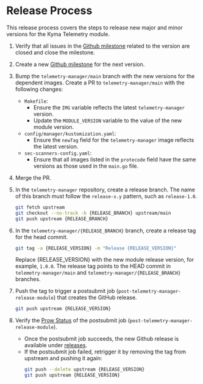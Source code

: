 # Release Process

This release process covers the steps to release new major and minor versions for the Kyma Telemetry module.

1. Verify that all issues in the [Github milestone](https://github.com/kyma-project/telemetry-manager/milestones) related to the version are closed and close the milestone.

1. Create a new [Github milestone](https://github.com/kyma-project/telemetry-manager/milestones) for the next version.

1. Bump the `telemetry-manager/main` branch with the new versions for the dependent images.
   Create a PR to `telemetry-manager/main` with the following changes:
   - `Makefile`:
      - Ensure the `IMG` variable reflects the latest `telemetry-manager` version.
      - Update the `MODULE_VERSION` variable to the value of the new module version.
   - `config/manager/kustomization.yaml`:
      - Ensure the `newTag` field for the `telemetry-manager` image reflects the latest version.
   - `sec-scanners-config.yaml`:
      - Ensure that all images listed in the `protecode` field have the same versions as those used in the `main.go` file.

1. Merge the PR.

1. In the `telemetry-manager` repository, create a release branch.
   The name of this branch must follow the `release-x.y` pattern, such as `release-1.0`.
   ```bash
   git fetch upstream
   git checkout --no-track -b {RELEASE_BRANCH} upstream/main
   git push upstream {RELEASE_BRANCH}
   ```

1. In the `telemetry-manager/{RELEASE_BRANCH}` branch, create a release tag for the head commit.
   ```bash
   git tag -a {RELEASE_VERSION} -m "Release {RELEASE_VERSION}"
   ```
   Replace {RELEASE_VERSION} with the new module release version, for example, `1.0.0`. The release tag points to the HEAD commit in `telemetry-manager/main` and `telemetry-manager/{RELEASE_BRANCH}` branches.

1. Push the tag to trigger a postsubmit job (`post-telemetry-manager-release-module`) that creates the GitHub release.
   ```bash
   git push upstream {RELEASE_VERSION}
   ```

1. Verify the [Prow Status](https://status.build.kyma-project.io/) of the postsubmit job (`post-telemetry-manager-release-module`).
   - Once the postsubmit job succeeds, the new Github release is available under [releases](https://github.com/kyma-project/telemetry-manager/releases).
   - If the postsubmit job failed, retrigger it by removing the tag from upstream and pushing it again:
     ```bash
     git push --delete upstream {RELEASE_VERSION}
     git push upstream {RELEASE_VERSION}
     ```
